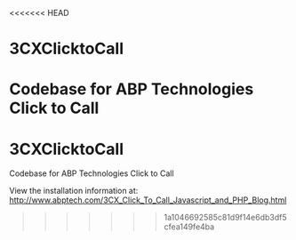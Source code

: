 <<<<<<< HEAD
# 3CXClicktoCall
Codebase for ABP Technologies Click to Call
=======
# 3CXClicktoCall
Codebase for ABP Technologies Click to Call

View the installation information at:
http://www.abptech.com/3CX_Click_To_Call_Javascript_and_PHP_Blog.html
>>>>>>> 1a1046692585c81d9f14e6db3df5cfea149fe4ba
